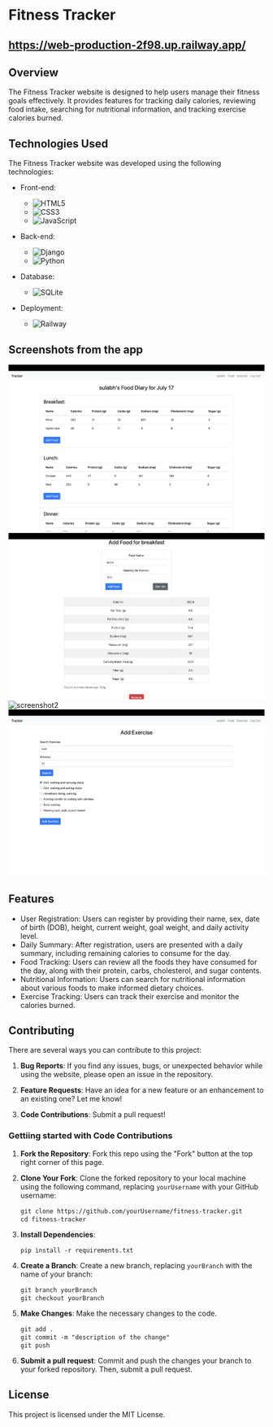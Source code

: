 # Fitness Tracker
https://web-production-2f98.up.railway.app/
---

## Overview

The Fitness Tracker website is designed to help users manage their fitness goals effectively. It provides features for tracking daily calories, reviewing food intake, searching for nutritional information, and tracking exercise calories burned.

## Technologies Used

The Fitness Tracker website was developed using the following technologies:

- Front-end: 
  - ![HTML5](https://img.shields.io/badge/-HTML5-E34F26?style=flat&logo=html5&logoColor=ffffff)
  - ![CSS3](https://img.shields.io/badge/-CSS3-1572B6?style=flat&logo=css3&logoColor=ffffff)
  - ![JavaScript](https://img.shields.io/badge/-JavaScript-F7DF1E?style=flat&logo=javascript&logoColor=000000)

- Back-end: 
  - ![Django](https://img.shields.io/badge/-Django-092E20?style=flat&logo=django&logoColor=ffffff)
  - ![Python](https://img.shields.io/badge/-Python-3776AB?style=flat&logo=python&logoColor=ffffff)

- Database: 
  - ![SQLite](https://img.shields.io/badge/-SQLite-003B57?style=flat&logo=sqlite&logoColor=ffffff)

- Deployment: 
  - ![Railway](https://img.shields.io/badge/-Railway-555?style=flat&logo=railway&logoColor=ffffff)

## Screenshots from the app
![screenshot0](media/foodDiary.png)
![screenshot1](media/addFood.png)
![screenshot2](screenshots/xDiary.png)
![screenshot3](media/addX.png)


## Features

- User Registration: Users can register by providing their name, sex, date of birth (DOB), height, current weight, goal weight, and daily activity level.
- Daily Summary: After registration, users are presented with a daily summary, including remaining calories to consume for the day.
- Food Tracking: Users can review all the foods they have consumed for the day, along with their protein, carbs, cholesterol, and sugar contents.
- Nutritional Information: Users can search for nutritional information about various foods to make informed dietary choices.
- Exercise Tracking: Users can track their exercise and monitor the calories burned.

## Contributing
There are several ways you can contribute to this project:

1. **Bug Reports**: If you find any issues, bugs, or unexpected behavior while using the website, please open an issue in the repository.

2. **Feature Requests**: Have an idea for a new feature or an enhancement to an existing one? Let me know!

3. **Code Contributions**: Submit a pull request!

### Gettiing started with Code Contributions
1. **Fork the Repository**: Fork this repo using the "Fork" button at the top right corner of this page.

2. **Clone Your Fork**: Clone the forked repository to your local machine using the following command, replacing `yourUsername` with your GitHub username:
   ```
   git clone https://github.com/yourUsername/fitness-tracker.git
   cd fitness-tracker
   ```
3. **Install Dependencies**:
   ```
   pip install -r requirements.txt
   ```
4. **Create a Branch**: Create a new branch, replacing `yourBranch` with the name of your branch:
   ```
   git branch yourBranch
   git checkout yourBranch
   ```
5. **Make Changes**: Make the necessary changes to the code.
   ```
   git add .
   git commit -m "description of the change"
   git push
   ```
6. **Submit a pull request**: Commit and push the changes your branch to your forked repository. Then, submit a pull request.

## License
This project is licensed under the MIT License.
